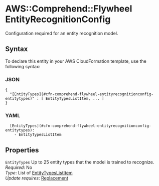 # AWS::Comprehend::Flywheel EntityRecognitionConfig<a name="aws-properties-comprehend-flywheel-entityrecognitionconfig"></a>

Configuration required for an entity recognition model\.

## Syntax<a name="aws-properties-comprehend-flywheel-entityrecognitionconfig-syntax"></a>

To declare this entity in your AWS CloudFormation template, use the following syntax:

### JSON<a name="aws-properties-comprehend-flywheel-entityrecognitionconfig-syntax.json"></a>

```
{
  "[EntityTypes](#cfn-comprehend-flywheel-entityrecognitionconfig-entitytypes)" : [ EntityTypesListItem, ... ]
}
```

### YAML<a name="aws-properties-comprehend-flywheel-entityrecognitionconfig-syntax.yaml"></a>

```
  [EntityTypes](#cfn-comprehend-flywheel-entityrecognitionconfig-entitytypes): 
    - EntityTypesListItem
```

## Properties<a name="aws-properties-comprehend-flywheel-entityrecognitionconfig-properties"></a>

`EntityTypes`  <a name="cfn-comprehend-flywheel-entityrecognitionconfig-entitytypes"></a>
Up to 25 entity types that the model is trained to recognize\.  
*Required*: No  
*Type*: List of [EntityTypesListItem](aws-properties-comprehend-flywheel-entitytypeslistitem.md)  
*Update requires*: [Replacement](https://docs.aws.amazon.com/AWSCloudFormation/latest/UserGuide/using-cfn-updating-stacks-update-behaviors.html#update-replacement)